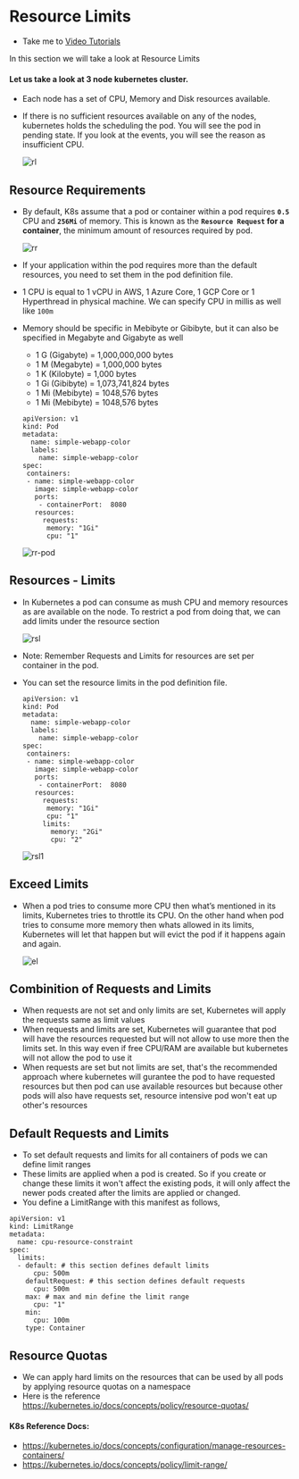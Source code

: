 # Resource Limits
  - Take me to [Video Tutorials](https://kodekloud.com/topic/resource-limits/)
  
In this section we will take a look at Resource Limits

#### Let us take a look at 3 node kubernetes cluster.
- Each node has a set of CPU, Memory and Disk resources available.
- If there is no sufficient resources available on any of the nodes, kubernetes holds the scheduling the pod. You will see the pod in pending state. If you look at the events, you will see the reason as insufficient CPU.
  
  ![rl](../../images/rl.PNG)
  
## Resource Requirements
- By default, K8s assume that a pod or container within a pod requires **`0.5`** CPU and **`256Mi`** of memory. This is known as the **`Resource Request` for a container**, the minimum amount of resources required by pod.
  
  ![rr](../../images/rr.PNG)
  
- If your application within the pod requires more than the default resources, you need to set them in the pod definition file.
- 1 CPU is equal to 1 vCPU in AWS, 1 Azure Core, 1 GCP Core or 1 Hyperthread in physical machine. We can specify CPU in millis as well like `100m`
- Memory should be specific in Mebibyte or Gibibyte, but it can also be specified in Megabyte and Gigabyte as well
  - 1 G (Gigabyte) = 1,000,000,000 bytes
  - 1 M (Megabyte) = 1,000,000 bytes
  - 1 K (Kilobyte) = 1,000 bytes
  - 1 Gi (Gibibyte) = 1,073,741,824 bytes
  - 1 Mi (Mebibyte) = 1048,576 bytes
  - 1 Mi (Mebibyte) = 1048,576 bytes


  ```
  apiVersion: v1
  kind: Pod
  metadata:
    name: simple-webapp-color
    labels:
      name: simple-webapp-color
  spec:
   containers:
   - name: simple-webapp-color
     image: simple-webapp-color
     ports:
      - containerPort:  8080
     resources:
       requests:
        memory: "1Gi"
        cpu: "1"
  ```
  ![rr-pod](../../images/rr-pod.PNG) 
   
## Resources - Limits
- In Kubernetes a pod can consume as mush CPU and memory resources as are available on the node. To restrict a pod from doing that, we can add limits under the resource section
  
  ![rsl](../../images/rsl.PNG)

- Note: Remember Requests and Limits for resources are set per container in the pod.
- You can set the resource limits in the pod definition file.
  
  ```
  apiVersion: v1
  kind: Pod
  metadata:
    name: simple-webapp-color
    labels:
      name: simple-webapp-color
  spec:
   containers:
   - name: simple-webapp-color
     image: simple-webapp-color
     ports:
      - containerPort:  8080
     resources:
       requests:
        memory: "1Gi"
        cpu: "1"
       limits:
         memory: "2Gi"
         cpu: "2"
  ```
  ![rsl1](../../images/rsl1.PNG)
 
  
## Exceed Limits
- When a pod tries to consume more CPU then what’s mentioned in its limits, Kubernetes tries to throttle its CPU. On the other hand when pod tries to consume more memory then whats allowed in its limits, Kubernetes will let that happen but will evict the pod if it happens again and again.

   ![el](../../images/el.PNG)

## Combinition of Requests and Limits
- When requests are not set and only limits are set, Kubernetes will apply the requests same as limit values
- When requests and limits are set, Kubernetes will guarantee that pod will have the resources requested but will not allow to use more then the limits set. In this way even if free CPU/RAM are available but kubernetes will not allow the pod to use it
- When requests are set but not limits are set, that's the recommended approach where kubernetes will gurantee the pod to have requested resources but then pod can use available resources but because other pods will also have requests set, resource intensive pod won't eat up other's resources

## Default Requests and Limits
- To set default requests and limits for all containers of pods we can define limit ranges
- These limits are applied when a pod is created. So if you create or change these limits it won't affect the existing pods, it will only affect the newer pods created after the limits are applied or changed.
- You define a LimitRange with this manifest as follows,

```
apiVersion: v1
kind: LimitRange
metadata:
  name: cpu-resource-constraint
spec:
  limits:
  - default: # this section defines default limits
      cpu: 500m
    defaultRequest: # this section defines default requests
      cpu: 500m
    max: # max and min define the limit range
      cpu: "1"
    min:
      cpu: 100m
    type: Container
```

## Resource Quotas
- We can apply hard limits on the resources that can be used by all pods by applying resource quotas on a namespace
- Here is the reference https://kubernetes.io/docs/concepts/policy/resource-quotas/

#### K8s Reference Docs:
- https://kubernetes.io/docs/concepts/configuration/manage-resources-containers/
- https://kubernetes.io/docs/concepts/policy/limit-range/
  
  
